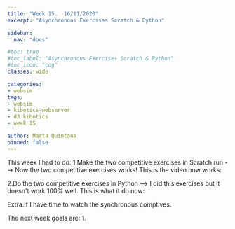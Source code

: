 ```yaml
---
title: "Week 15.  16/11/2020"
excerpt: "Asynchronous Exercises Scratch & Python"

sidebar:
  nav: "docs"

#toc: true
#toc_label: "Asynchronous Exercises Scratch & Python"
#toc_icon: "cog"
classes: wide

categories:
- websim
tags:
- websim
- kibotics-webserver
- d3 kibotics
- week 15

author: Marta Quintana
pinned: false
---
```



This week I had to do:
1.Make the two competitive exercises in Scratch run --> Now the two competitive exercises works! 
This is the video how works:

2.Do the two competitive exercises in Python --> I did this exercises but it doesn't work 100% well.
This is what it do now:

Extra.If I have time to watch the synchronous comptives.
 
The next week goals are:
1.
